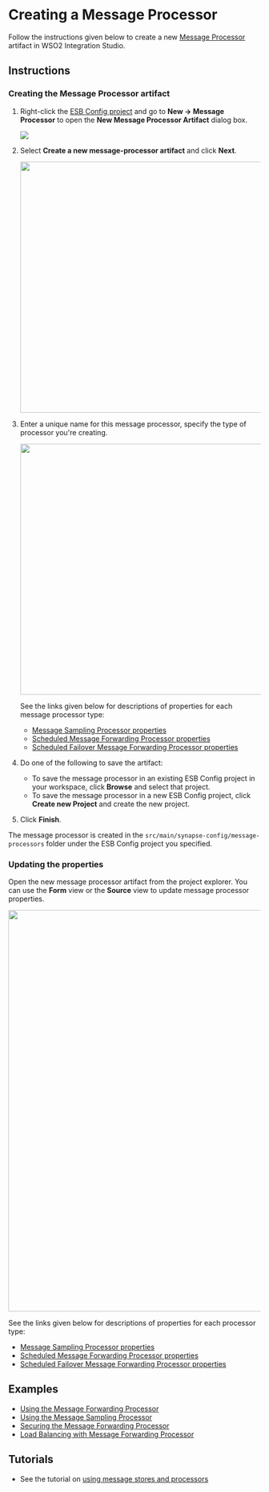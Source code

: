 # Creating a Message Processor

Follow the instructions given below to create a new [Message Processor](../../../references/synapse-properties/about-message-stores-processors) artifact in WSO2 Integration Studio.

## Instructions

### Creating the Message Processor artifact

1.  Right-click the [ESB Config project](../../create-integration-project/#esb-config-project) and go to **New → Message Processor** to open the **New Message Processor Artifact** dialog box.

	<img src="{{base_path}}/assets/img/integrate/create_artifacts/new_message_processor/select-message-processor.png">

2.  Select **Create a new message-processor artifact** and click **Next**.

	<img src="{{base_path}}/assets/img/integrate/create_artifacts/new_message_processor/new-message-processor-wizard-1.png" width="500">

3.  Enter a unique name for this message processor, specify the type of processor you're creating.

	<img src="{{base_path}}/assets/img/integrate/create_artifacts/new_message_processor/new-message-processor-wizard-2.png" width="500">

	See the links given below for descriptions of properties for each message processor type:

	-	[Message Sampling Processor properties](../../../references/synapse-properties/message-processors/msg-sampling-processor-properties)
	-	[Scheduled Message Forwarding Processor properties](../../../references/synapse-properties/message-processors/msg-sched-forwarding-processor-properties)
	-	[Scheduled Failover Message Forwarding Processor properties](../../../references/synapse-properties/message-processors/msg-sched-failover-forwarding-processor-properties)

4.  Do one of the following to save the artifact:

  	-   To save the message processor in an existing ESB Config project in your workspace, click **Browse** and select that project.
  	-   To save the message processor in a new ESB Config project, click **Create new Project** and create the new project.

5.  Click **Finish**. 

The message processor is created in the `src/main/synapse-config/message-processors` folder under the ESB Config project you specified.

### Updating the properties

Open the new message processor artifact from the project explorer. You can use the **Form** view or the **Source** view to update message processor properties.

<img src="{{base_path}}/assets/img/integrate/create_artifacts/new_message_processor/message-processor-form-view.png" width="800">

See the links given below for descriptions of properties for each processor type:

-	[Message Sampling Processor properties](../../../references/synapse-properties/message-processors/msg-sampling-processor-properties)
-	[Scheduled Message Forwarding Processor properties](../../../references/synapse-properties/message-processors/msg-sched-forwarding-processor-properties)
-	[Scheduled Failover Message Forwarding Processor properties](../../../references/synapse-properties/message-processors/msg-sched-failover-forwarding-processor-properties)

## Examples

<ul>
	<li>
		<a href="../../../../use-cases/examples/message_store_processor_examples/using-message-forwarding-processor">Using the Message Forwarding Processor</a>
	</li>
	<li>
		<a href="../../../../use-cases/examples/message_store_processor_examples/using-message-sampling-processor">Using the Message Sampling Processor</a>
	</li>
	<li>
		<a href="../../../../use-cases/examples/message_store_processor_examples/securing-message-processor">Securing the Message Forwarding Processor</a>
	</li>
	<li>
		<a href="../../../../use-cases/examples/message_store_processor_examples/loadbalancing-with-message-processor">Load Balancing with Message Forwarding Processor</a>
	</li>
</ul>

## Tutorials

-	See the tutorial on [using message stores and processors](../../../../use-cases/tutorials/storing-and-forwarding-messages)
